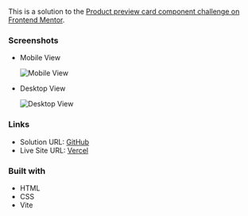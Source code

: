 This is a solution to the [Product preview card component challenge on Frontend Mentor](https://www.frontendmentor.io/challenges/product-preview-card-component-GO7UmttRfa).

### Screenshots

- Mobile View

  ![Mobile View](imagesobile-design.jpg)

- Desktop View

  ![Desktop View](imagesesktop-design.jpg)

### Links

- Solution URL: [GitHub](https://github.com/asdiAdi/fem-product-preview-card-component)
- Live Site URL: [Vercel](https://fem-product-preview-card-component-xi.vercel.app/)

### Built with

- HTML
- CSS
- Vite
